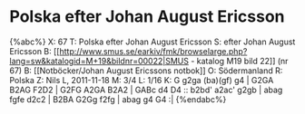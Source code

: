 # Polska efter Johan August Ericsson

{%abc%}
X: 67
T: Polska efter Johan August Ericsson
S: efter Johan August Ericsson
B: [[http://www.smus.se/earkiv/fmk/browselarge.php?lang=sw&katalogid=M+19&bildnr=00022|SMUS - katalog M19 bild 22]] (nr 67)
B: [[Notböcker/Johan August Ericssons notbok]]
O: Södermanland
R: Polska
Z: Nils L, 2011-11-18
M: 3/4
L: 1/16
K: G
g2ga (ba)(gf) g4 | G2GA B2AG F2D2 | G2FG A2GA B2A2 | GABc d4 D4 ::
b2bd' a2ac' g2gb | abag fgfe d2c2 | B2BA G2Gg f2fg | abag g4 G4 :|
{%endabc%}
